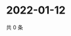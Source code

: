 # 2022-01-12

共 0 条

<!-- BEGIN WEIBO -->
<!-- 最后更新时间 Wed Jan 12 2022 22:14:02 GMT+0800 (China Standard Time) -->

<!-- END WEIBO -->
